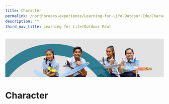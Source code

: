 ```yaml
---
title: Character
permalink: /northbrooks-experience/Learning-for-Life-Outdoor-Edu/Character/
description: ""
third_nav_title: Learning for Life(Outdoor Edu)
---
```

![](/images/northbrooks%20experience.jpg)

Character
=========